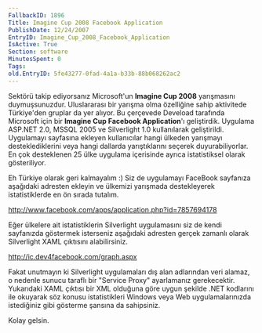```yaml
---
FallbackID: 1896
Title: Imagine Cup 2008 Facebook Application
PublishDate: 12/24/2007
EntryID: Imagine_Cup_2008_Facebook_Application
IsActive: True
Section: software
MinutesSpent: 0
Tags: 
old.EntryID: 5fe43277-0fad-4a1a-b33b-88b068262ac2
---
```

Sektörü takip ediyorsanız Microsoft'un **Imagine Cup 2008** yarışmasını
duymuşsunuzdur. Uluslararası bir yarışma olma özelliğine sahip
aktivitede Türkiye'den gruplar da yer alıyor. Bu çerçevede Deveload
tarafında Microsoft için bir **Imagine Cup Facebook Application**'ı
geliştirdik. Uygulama ASP.NET 2.0, MSSQL 2005 ve Silverlight 1.0
kullanılarak geliştirildi. Uygulamayı sayfasına ekleyen kullanıcılar
hangi ülkeden yarışmayı desteklediklerini veya hangi dallarda
yarıştıklarını seçerek duyurabiliyorlar. En çok desteklenen 25 ülke
uygulama içerisinde ayrıca istatistiksel olarak gösteriliyor.

Eh Türkiye olarak geri kalmayalım :) Siz de uygulamayı FaceBook
sayfanıza aşağıdaki adresten ekleyin ve ülkemizi yarışmada destekleyerek
istatistiklerde en ön sırada tutalım.

<http://www.facebook.com/apps/application.php?id=7857694178>

Eğer ülkelere ait istatistiklerin Silverlight uygulamasını siz de kendi
sayfanızda göstermek isterseniz aşağıdaki adresten gerçek zamanlı olarak
Silverlight XAML çıktısını alabilirsiniz.

<http://ic.dev4facebook.com/graph.aspx>

Fakat unutmayın ki Silverlight uygulamaları dış alan adlarından veri
alamaz, o nedenle sunucu taraflı bir "Service Proxy" ayarlamanız
gerekecektir. Yukarıdaki XAML çıktısı bir XML olduğuna göre uygun
şekilde .NET kodlarını ile okuyarak söz konusu istatistikleri Windows
veya Web uygulamalarınızda istediğiniz gibi gösterme şansına da
sahipsiniz.

Kolay gelsin.


